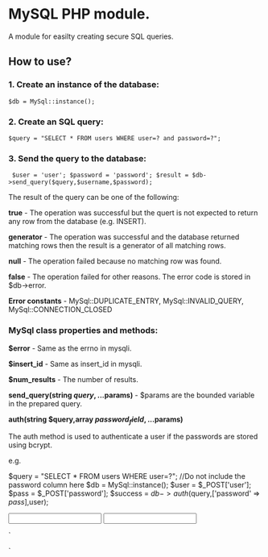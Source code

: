 # MySQL PHP module.

A module for easilty creating secure SQL queries.

## How to use?

### 1. Create an instance of the database:

`$db = MySql::instance();`

### 2. Create an SQL query:

`$query = "SELECT * FROM users WHERE user=? and password=?";`

### 3. Send the query to the database:

`
$user = 'user';
$password = 'password';
$result = $db->send_query($query,$username,$password);`

The result of the query can be one of the following:

**true** - The operation was successful but the quert is not expected to return 
any row from the database (e.g. INSERT).

**generator** - The operation was successful and the database returned matching rows 
then the result is a generator of all matching rows.

**null** - The operation failed because no matching row was found.

**false** - The operation failed for other reasons. 
The error code is stored in $db->error.

**Error constants** -  MySql::DUPLICATE_ENTRY,  MySql::INVALID_QUERY,   MySql::CONNECTION_CLOSED
 

### MySql class properties and methods:

**$error** - Same as the errno in mysqli.

**$insert_id** - Same as insert_id in mysqli.

**$num_results** - The number of results.

**send_query(string $query,...$params)** - $params are the bounded variable in the prepared query.

**auth(string $query,array $password_field,...$params)**

The auth method is used to authenticate a user if the passwords are stored using bcrypt.

e.g.


$query = "SELECT * FROM users WHERE user=?"; //Do not include the password column here
$db = MySql::instance();
$user = $_POST['user'];
$pass = $_POST['password'];
$success = $db->auth($query,['password' => $pass],$user);

<form>
  <input type="text" name="user">
  <input type="passwrod" name="password">
</form>
`

`







